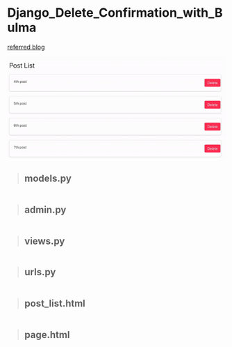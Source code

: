 # Django_Delete_Confirmation_with_Bulma

[referred blog](https://narito.ninja/blog/detail/119/)

![Delete-Confirmation-with-Bulma](Delete-Confirmation-with-Bulma.gif)

> ## models.py
``` python

```

> ## admin.py
``` python

```

> ## views.py
``` python

```

> ## urls.py
``` python

```

> ## post_list.html
``` python

```

> ## page.html
``` python

```
